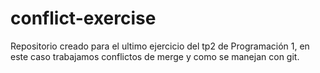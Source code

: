 # conflict-exercise
Repositorio creado para el ultimo ejercicio del tp2 de Programación 1, en este caso trabajamos conflictos de merge y como se manejan con git.
